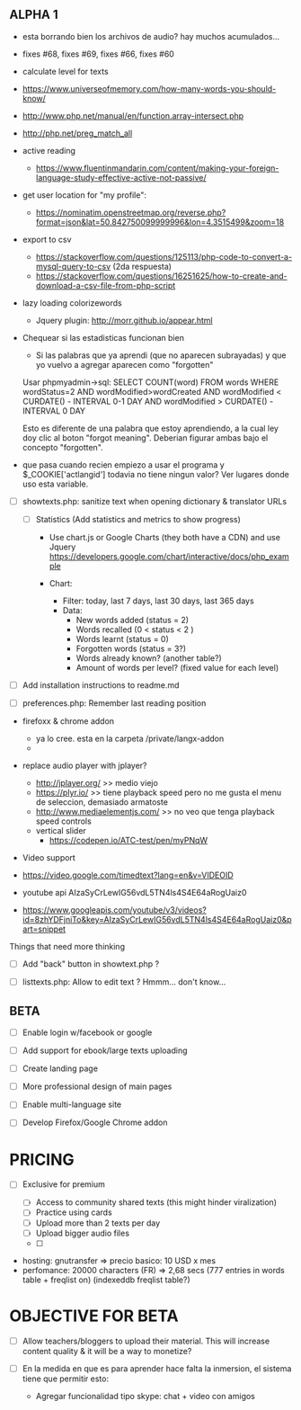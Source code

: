 ## ALPHA 1

- esta borrando bien los archivos de audio? hay muchos acumulados...

- fixes #68, fixes #69, fixes #66, fixes #60

- calculate level for texts
 - https://www.universeofmemory.com/how-many-words-you-should-know/
 - http://www.php.net/manual/en/function.array-intersect.php
 - http://php.net/preg_match_all

- active reading
  - https://www.fluentinmandarin.com/content/making-your-foreign-language-study-effective-active-not-passive/

- get user location for "my profile":
  - https://nominatim.openstreetmap.org/reverse.php?format=json&lat=50.842750099999996&lon=4.3515499&zoom=18

- export to csv
  - https://stackoverflow.com/questions/125113/php-code-to-convert-a-mysql-query-to-csv (2da respuesta)
  - https://stackoverflow.com/questions/16251625/how-to-create-and-download-a-csv-file-from-php-script

- lazy loading colorizewords
    - Jquery plugin: http://morr.github.io/appear.html

- Chequear si las estadisticas funcionan bien
  - Si las palabras que ya aprendi (que no aparecen subrayadas) y que yo vuelvo a agregar aparecen como "forgotten"

  Usar phpmyadmin->sql: SELECT COUNT(word) FROM words WHERE wordStatus=2 AND wordModified>wordCreated AND wordModified < CURDATE() - INTERVAL 0-1 DAY AND wordModified > CURDATE() - INTERVAL 0 DAY

  Esto es diferente de una palabra que estoy aprendiendo, a la cual ley doy clic al boton "forgot meaning".
  Deberian figurar ambas bajo el concepto "forgotten".


- que pasa cuando recien empiezo a usar el programa y $_COOKIE['actlangid'] todavia no tiene ningun valor? Ver lugares donde uso esta variable.

- [ ] showtexts.php: sanitize text when opening dictionary & translator URLs

  - [ ] Statistics (Add statistics and metrics to show progress)
    - Use chart.js or Google Charts (they both have a CDN) and use Jquery
    https://developers.google.com/chart/interactive/docs/php_example

    - Chart:
        - Filter: today, last 7 days, last 30 days, last 365 days
        - Data:
            - New words added (status = 2)
            - Words recalled (0 < status < 2 )
            - Words learnt (status = 0)
            - Forgotten words (status = 3?)
            - Words already known? (another table?)
            - Amount of words per level? (fixed value for each level)

- [ ] Add installation instructions to readme.md

- [ ] preferences.php: Remember last reading position

- firefoxx & chrome addon
  - ya lo cree. esta en la carpeta /private/langx-addon
  - 

- replace audio player with jplayer?
  - http://jplayer.org/ >> medio viejo
  - https://plyr.io/ >> tiene playback speed pero no me gusta el menu de seleccion, demasiado armatoste
  - http://www.mediaelementjs.com/ >> no veo que tenga playback speed controls
  - vertical slider
    - https://codepen.io/ATC-test/pen/myPNqW
    
- Video support
 - https://video.google.com/timedtext?lang=en&v=VIDEOID
 - youtube api AIzaSyCrLewIG56vdL5TN4ls4S4E64aRogUaiz0
 - https://www.googleapis.com/youtube/v3/videos?id=8zhYDFjniTo&key=AIzaSyCrLewIG56vdL5TN4ls4S4E64aRogUaiz0&part=snippet


Things that need more thinking

- [ ] Add "back" button in showtext.php ?

- [ ] listtexts.php: Allow to edit text ? Hmmm... don't know...

## BETA

- [ ] Enable login w/facebook or google

- [ ] Add support for ebook/large texts uploading

- [ ] Create landing page

- [ ] More professional design of main pages

- [ ] Enable multi-language site

- [ ] Develop Firefox/Google Chrome addon

# PRICING

- [ ] Exclusive for premium

  - [ ] Access to community shared texts (this might hinder viralization)
  - [ ] Practice using cards
  - [ ] Upload more than 2 texts per day
  - [ ] Upload bigger audio files
  - [ ] 

- hosting: gnutransfer => precio basico: 10 USD x mes
- perfomance: 20000 characters (FR) => 2,68 secs (777 entries in words table + freqlist on) (indexeddb freqlist table?)

# OBJECTIVE FOR BETA

- [ ] Allow teachers/bloggers to upload their material. This will increase content quality & it will be a way to monetize?

- [ ] En la medida en que es para aprender hace falta la inmersion, el sistema tiene que permitir esto:
  - Agregar funcionalidad tipo skype: chat + video con amigos






